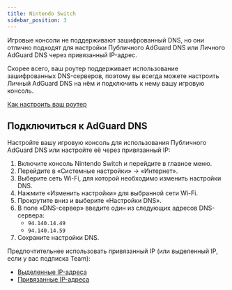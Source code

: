 ```yaml
---
title: Nintendo Switch
sidebar_position: 3
---
```


Игровые консоли не поддерживают зашифрованный DNS, но они отлично подходят для настройки Публичного AdGuard DNS или Личного AdGuard DNS через привязанный IP-адрес.

Скорее всего, ваш роутер поддерживает использование зашифрованных DNS-серверов, поэтому вы всегда можете настроить Личный AdGuard DNS на нём и подключить к нему вашу игровую консоль.

[Как настроить ваш роутер](/private-dns/connect-devices/routers/routers.md)

## Подключиться к AdGuard DNS

Настройте вашу игровую консоль для использования Публичного AdGuard DNS или настройте её через привязанный IP:

1. Включите консоль Nintendo Switch и перейдите в главное меню.
2. Перейдите в «Системные настройки» → «Интернет».
3. Выберите сеть Wi-Fi, для которой необходимо изменить настройки DNS.
4. Нажмите «Изменить настройки» для выбранной сети Wi-Fi.
5. Прокрутите вниз и выберите «Настройки DNS».
6. В поле «DNS-сервер» введите один из следующих адресов DNS-сервера:
   - `94.140.14.49`
   - `94.140.14.59`
7. Сохраните настройки DNS.

Предпочтительнее использовать привязанный IP (или выделенный IP, если у вас подписка Team):

- [Выделенные IP-адреса](/private-dns/connect-devices/other-options/dedicated-ip.md)
- [Привязанные IP-адреса](/private-dns/connect-devices/other-options/linked-ip.md)
